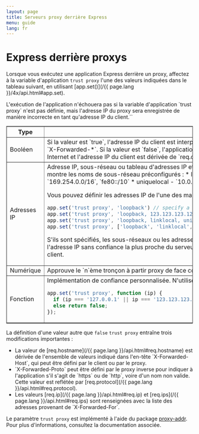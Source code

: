 ```yaml
---
layout: page
title: Serveurs proxy derrière Express
menu: guide
lang: fr
---
```


# Express derrière proxys

Lorsque vous exécutez une application Express derrière un proxy, affectez à la variable d'application `trust proxy` l'une des valeurs indiquées dans le tableau suivant, en utilisant [app.set()](/{{ page.lang }}/4x/api.html#app.set).

<div class="doc-box doc-info" markdown="1">
L'exécution de l'application n'échouera pas si la variable d'application `trust proxy` n'est pas définie, mais l'adresse IP du proxy sera enregistrée de manière incorrecte en tant qu'adresse IP du client.``
</div>

<table class="doctable" border="1" markdown="1">
  <thead><tr><th>Type</th><th>Valeur</th></tr></thead>
  <tbody>
    <tr>
      <td>Booléen</td>
<td markdown="1">
Si la valeur est `true`, l'adresse IP du client est interprétée comme étant l'entrée la plus à gauche dans l'en-tête `X-Forwarded-*`.
Si la valeur est `false`, l'application est interprétée comme étant directement accessible sur Internet et l'adresse IP du client est dérivée de `req.connection.remoteAddress`. Il s'agit du paramètre par défaut.
</td>
    </tr>
    <tr>
      <td>Adresses IP</td>
<td markdown="1">
Adresse IP, sous-réseau ou tableau d'adresses IP et de sous-réseaux auxquels faire confiance. La liste suivante montre les noms de sous-réseau préconfigurés :
* loopback - `127.0.0.1/8`, `::1/128`
* linklocal - `169.254.0.0/16`, `fe80::/10`
* uniquelocal - `10.0.0.0/8`, `172.16.0.0/12`, `192.168.0.0/16`, `fc00::/7`

Vous pouvez définir les adresses IP de l'une des manières suivantes :

```js
app.set('trust proxy', 'loopback') // specify a single subnet
app.set('trust proxy', 'loopback, 123.123.123.123') // specify a subnet and an address
app.set('trust proxy', 'loopback, linklocal, uniquelocal') // specify multiple subnets as CSV
app.set('trust proxy', ['loopback', 'linklocal', 'uniquelocal']) // specify multiple subnets as an array
```

S'ils sont spécifiés, les sous-réseaux ou les adresses IP sont exclus du processus d'identification d'adresse, et l'adresse IP sans confiance la plus proche du serveur d'applications est identifiée comme étant l'adresse IP du client.
</td>
    </tr>
    <tr>
      <td>Numérique</td>
<td markdown="1">
Approuve le `n`ème tronçon à partir proxy de face comme étant le client.
</td>
    </tr>
    <tr>
      <td>Fonction</td>
<td markdown="1">
Implémentation de confiance personnalisée. N'utilisez cette option que si vous êtes sûr de vous.

```js
app.set('trust proxy', function (ip) {
  if (ip === '127.0.0.1' || ip === '123.123.123.123') return true; // trusted IPs
  else return false;
});
```
</td>
    </tr>
  </tbody>
</table>

La définition d'une valeur autre que `false` `trust proxy` entraîne trois modifications importantes :

<ul>
  <li markdown="1">La valeur de [req.hostname](/{{ page.lang }}/api.html#req.hostname) est dérivée de l'ensemble de valeurs indiqué dans l'en-tête `X-Forwarded-Host`, qui peut être défini par le client ou par le proxy.
  </li>
  <li markdown="1">`X-Forwarded-Proto` peut être défini par le proxy inverse pour indiquer à l'application s'il s'agit de `https` ou de `http`, voire d'un nom non valide. Cette valeur est reflétée par [req.protocol](/{{ page.lang }}/api.html#req.protocol).
  </li>
  <li markdown="1">Les valeurs [req.ip](/{{ page.lang }}/api.html#req.ip) et [req.ips](/{{ page.lang }}/api.html#req.ips) sont renseignées avec la liste des adresses provenant de `X-Forwarded-For`.
  </li>
</ul>

Le paramètre `trust proxy` est implémenté à l'aide du package [proxy-addr](https://www.npmjs.com/package/proxy-addr). Pour plus d'informations, consultez la documentation associée.
